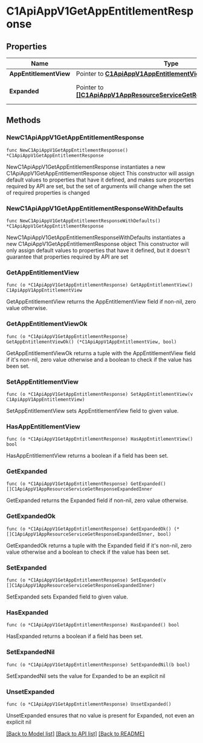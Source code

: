 # C1ApiAppV1GetAppEntitlementResponse

## Properties

Name | Type | Description | Notes
------------ | ------------- | ------------- | -------------
**AppEntitlementView** | Pointer to [**C1ApiAppV1AppEntitlementView**](C1ApiAppV1AppEntitlementView.md) |  | [optional] 
**Expanded** | Pointer to [**[]C1ApiAppV1AppResourceServiceGetResponseExpandedInner**](C1ApiAppV1AppResourceServiceGetResponseExpandedInner.md) | The expanded field. | [optional] 

## Methods

### NewC1ApiAppV1GetAppEntitlementResponse

`func NewC1ApiAppV1GetAppEntitlementResponse() *C1ApiAppV1GetAppEntitlementResponse`

NewC1ApiAppV1GetAppEntitlementResponse instantiates a new C1ApiAppV1GetAppEntitlementResponse object
This constructor will assign default values to properties that have it defined,
and makes sure properties required by API are set, but the set of arguments
will change when the set of required properties is changed

### NewC1ApiAppV1GetAppEntitlementResponseWithDefaults

`func NewC1ApiAppV1GetAppEntitlementResponseWithDefaults() *C1ApiAppV1GetAppEntitlementResponse`

NewC1ApiAppV1GetAppEntitlementResponseWithDefaults instantiates a new C1ApiAppV1GetAppEntitlementResponse object
This constructor will only assign default values to properties that have it defined,
but it doesn't guarantee that properties required by API are set

### GetAppEntitlementView

`func (o *C1ApiAppV1GetAppEntitlementResponse) GetAppEntitlementView() C1ApiAppV1AppEntitlementView`

GetAppEntitlementView returns the AppEntitlementView field if non-nil, zero value otherwise.

### GetAppEntitlementViewOk

`func (o *C1ApiAppV1GetAppEntitlementResponse) GetAppEntitlementViewOk() (*C1ApiAppV1AppEntitlementView, bool)`

GetAppEntitlementViewOk returns a tuple with the AppEntitlementView field if it's non-nil, zero value otherwise
and a boolean to check if the value has been set.

### SetAppEntitlementView

`func (o *C1ApiAppV1GetAppEntitlementResponse) SetAppEntitlementView(v C1ApiAppV1AppEntitlementView)`

SetAppEntitlementView sets AppEntitlementView field to given value.

### HasAppEntitlementView

`func (o *C1ApiAppV1GetAppEntitlementResponse) HasAppEntitlementView() bool`

HasAppEntitlementView returns a boolean if a field has been set.

### GetExpanded

`func (o *C1ApiAppV1GetAppEntitlementResponse) GetExpanded() []C1ApiAppV1AppResourceServiceGetResponseExpandedInner`

GetExpanded returns the Expanded field if non-nil, zero value otherwise.

### GetExpandedOk

`func (o *C1ApiAppV1GetAppEntitlementResponse) GetExpandedOk() (*[]C1ApiAppV1AppResourceServiceGetResponseExpandedInner, bool)`

GetExpandedOk returns a tuple with the Expanded field if it's non-nil, zero value otherwise
and a boolean to check if the value has been set.

### SetExpanded

`func (o *C1ApiAppV1GetAppEntitlementResponse) SetExpanded(v []C1ApiAppV1AppResourceServiceGetResponseExpandedInner)`

SetExpanded sets Expanded field to given value.

### HasExpanded

`func (o *C1ApiAppV1GetAppEntitlementResponse) HasExpanded() bool`

HasExpanded returns a boolean if a field has been set.

### SetExpandedNil

`func (o *C1ApiAppV1GetAppEntitlementResponse) SetExpandedNil(b bool)`

 SetExpandedNil sets the value for Expanded to be an explicit nil

### UnsetExpanded
`func (o *C1ApiAppV1GetAppEntitlementResponse) UnsetExpanded()`

UnsetExpanded ensures that no value is present for Expanded, not even an explicit nil

[[Back to Model list]](../README.md#documentation-for-models) [[Back to API list]](../README.md#documentation-for-api-endpoints) [[Back to README]](../README.md)


